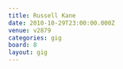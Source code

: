 ```yaml
---
title: Russell Kane
date: 2010-10-29T23:00:00.000Z
venue: v2879
categories: gig
board: 8
layout: gig
---
```

